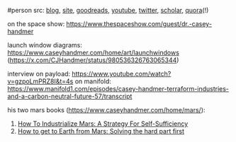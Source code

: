 #person 
src: [blog](https://caseyhandmer.wordpress.com), [site](https://www.caseyhandmer.com), [goodreads](https://www.goodreads.com/author/show/16315356.Casey_Handmer), [youtube](https://www.youtube.com/@CaseyHandmer), [twitter](https://x.com/CJHandmer), [scholar](https://scholar.google.com/citations?user=vJpY74cAAAAJ&hl=en), [quora](https://www.quora.com/profile/Casey-Handmer)(!)

on the space show: https://www.thespaceshow.com/guest/dr.-casey-handmer

launch window diagrams: https://www.caseyhandmer.com/home/art/launchwindows (https://x.com/CJHandmer/status/980536326763065344) 

interview on payload: https://www.youtube.com/watch?v=gzpoLmPRZ8I&t=4s
on manifold: https://www.manifold1.com/episodes/casey-handmer-terraform-industries-and-a-carbon-neutral-future-57/transcript

his two mars books (https://www.caseyhandmer.com/home/mars/):
1. [How To Industrialize Mars: A Strategy For Self-Sufficiency](https://docs.google.com/document/d/1pxQg51rGP6JtdD4Eix1xpVek1xX05eQVgc7Jbm6VtDw/edit#heading=h.bhr7eix190ey)
2. [How to get to Earth from Mars: Solving the hard part first](https://docs.google.com/document/d/1qfztXXRWr1km6U4H44dSpyG7I-Xspd4GkBQmKVjKmbM/edit) 
